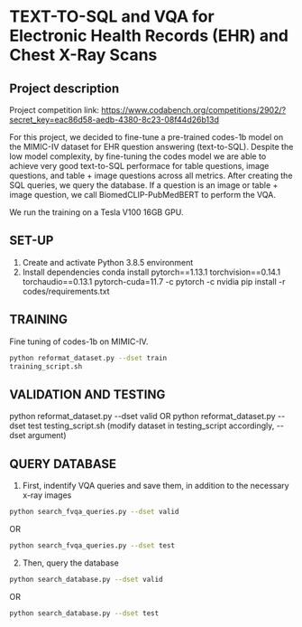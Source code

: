 # TEXT-TO-SQL and VQA for Electronic Health Records (EHR) and Chest X-Ray Scans

## Project description

Project competition link: https://www.codabench.org/competitions/2902/?secret_key=eac86d58-aedb-4380-8c23-08f44d26b13d

For this project, we decided to fine-tune a pre-trained codes-1b model on the MIMIC-IV dataset for EHR question answering (text-to-SQL). Despite the low model complexity, by fine-tuning the codes model we are able to achieve very good text-to-SQL performace for table questions, image questions, and table + image questions across all metrics. After creating the SQL queries, we query the database. If a question is an image or table + image question, we call BiomedCLIP-PubMedBERT to perform the VQA. 

We run the training on a Tesla V100 16GB GPU. 

## SET-UP

1) Create and activate Python 3.8.5 environment
2) Install dependencies
  conda install pytorch==1.13.1 torchvision==0.14.1 torchaudio==0.13.1 pytorch-cuda=11.7 -c pytorch -c nvidia
  pip install -r codes/requirements.txt

## TRAINING
Fine tuning of codes-1b on MIMIC-IV. 

```sh
python reformat_dataset.py --dset train
training_script.sh
```
## VALIDATION AND TESTING 

python reformat_dataset.py --dset valid OR python reformat_dataset.py --dset test
testing_script.sh (modify dataset in testing_script accordingly, --dset argument)

## QUERY DATABASE 

1) First, indentify VQA queries and save them, in addition to the necessary x-ray images
```sh
python search_fvqa_queries.py --dset valid
```
OR 
```sh
python search_fvqa_queries.py --dset test
```

2) Then, query the database 
```sh
python search_database.py --dset valid
```
OR 
```sh
python search_database.py --dset test
```




